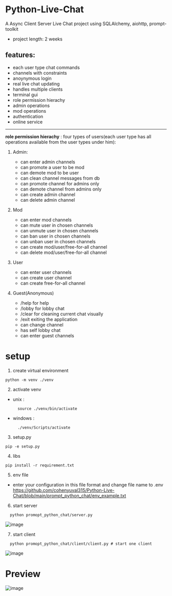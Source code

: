 # Python-Live-Chat
A Async Client Server Live Chat project
using SQLAlchemy, aiohttp, prompt-toolkit

- project length: 2 weeks 

## features:
- each user type chat commands
- channels with constraints
- anoynymous login
- real live chat updating
- handles multiple clients
- terminal gui
- role permission hierachy
- admin operations
- mod operations
- authentication
- online service

---
**role permission hierachy** : four types of users(each user type has all operations available from the user types under him):
  1. Admin:
     - can enter admin channels
     - can promote a user to be mod
     - can demote mod to be user
     - can clean channel messages from db
     - can promote channel for admins only
     - can demote channel from admins only
     - can create admin channel
     - can delete admin channel
       
  3. Mod
     - can enter mod channels
     - can mute user in chosen channels
     - can unmute user in chosen channels
     - can ban user in chosen channels
     - can unban user in chosen channels
     - can create mod/user/free-for-all channel
     - can delete mod/user/free-for-all channel
     
  5. User
     - can enter user channels
     - can create user channel
     - can create free-for-all channel
       
  6. Guest(Anonymous)
     - /help for help
     - /lobby for lobby chat
     - /clear for cleaning current chat visually
     - /exit exiting the application
     - can change channel
     - has self lobby chat
     - can enter guest channels



# setup
1. create virtual environment
```code
python -m venv ./venv
```

2. activate venv
  - unix :
      ```code
        source ./venv/bin/activate
      ``` 
  - windows :
      ```code
        ./venv/Scripts/activate
      ```
3. setup.py
```code
pip -e setup.py
```

4. libs
```code
pip install -r requirement.txt
```

5. env file
- enter your configuration in this file format and change file name to .env  
https://github.com/cohenyuval315/Python-Live-Chat/blob/main/prompt_python_chat/env_example.txt

6. start server
```code
  python promopt_python_chat/server.py
```
![image](https://github.com/cohenyuval315/Python-Live-Chat/assets/61754002/093ad4a4-0f7e-402a-b483-1e1337988478)


7. start client
```code
  python promopt_python_chat/client/client.py # start one client
```
![image](https://github.com/cohenyuval315/Python-Live-Chat/assets/61754002/2c82d882-c480-429d-9c33-d15eb0d86d9b)


# Preview
![image](https://github.com/cohenyuval315/python_terminal_prompt_server_clients_live_chat/assets/61754002/bc126ede-ea44-43d8-b587-4370cc9145d3)
